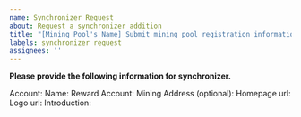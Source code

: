 ```yaml
---
name: Synchronizer Request
about: Request a synchronizer addition
title: "[Mining Pool's Name] Submit mining pool registration information"
labels: synchronizer request
assignees: ''
---
```


**Please provide the following information for synchronizer.**

Account: 
Name: 
Reward Account: 
Mining Address (optional): 
Homepage url: 
Logo url: 
Introduction: 
